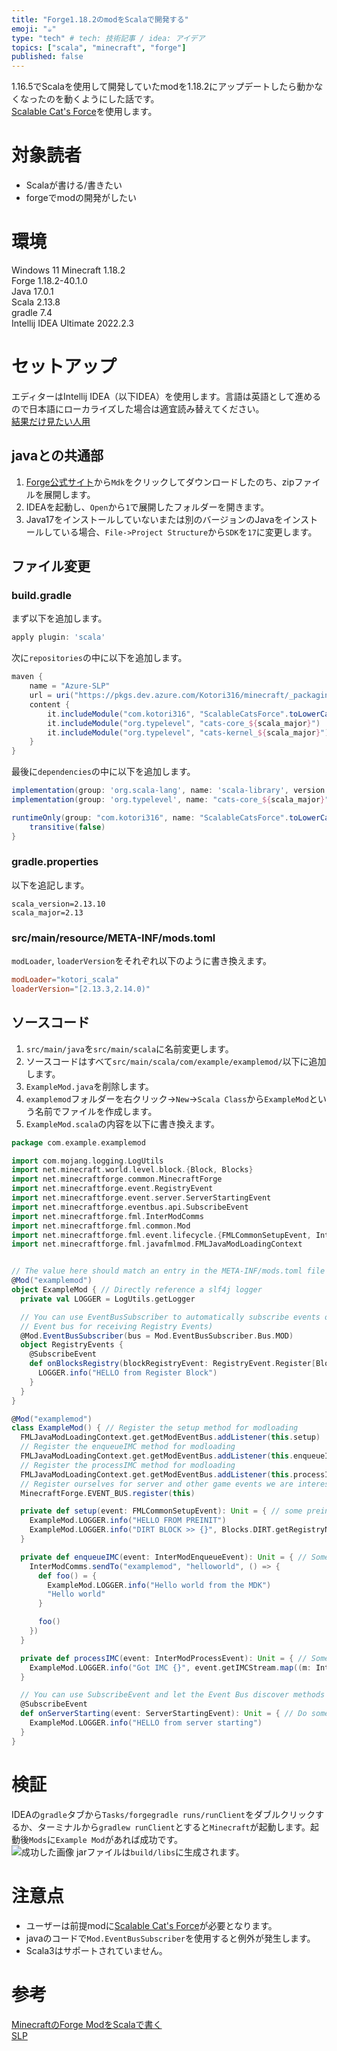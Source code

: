 ```yaml
---
title: "Forge1.18.2のmodをScalaで開発する"
emoji: "☕️"
type: "tech" # tech: 技術記事 / idea: アイデア
topics: ["scala", "minecraft", "forge"]
published: false
---
```

1.16.5でScalaを使用して開発していたmodを1.18.2にアップデートしたら動かなくなったのを動くようにした話です。  
[Scalable Cat's Force](https://github.com/Kotori316/SLP)を使用します。  

# 対象読者
- Scalaが書ける/書きたい
- forgeでmodの開発がしたい

# 環境
Windows 11 
Minecraft 1.18.2  
Forge 1.18.2-40.1.0  
Java 17.0.1  
Scala 2.13.8  
gradle 7.4  
Intellij IDEA Ultimate 2022.2.3  

# セットアップ
エディターはIntellij IDEA（以下IDEA）を使用します。言語は英語として進めるので日本語にローカライズした場合は適宜読み替えてください。  
[結果だけ見たい人用](https://github.com/yuuki1293/forge1.18.2-scala)  

## javaとの共通部
1. [Forge公式サイト](https://files.minecraftforge.net/net/minecraftforge/forge/index_1.18.2.html)から`Mdk`をクリックしてダウンロードしたのち、zipファイルを展開します。
2. IDEAを起動し、`Open`から`1`で展開したフォルダーを開きます。
3. Java17をインストールしていないまたは別のバージョンのJavaをインストールしている場合、`File->Project Structure`から`SDK`を`17`に変更します。

## ファイル変更
### build.gradle
まず以下を追加します。  
```gradle
apply plugin: 'scala'
```
次に`repositories`の中に以下を追加します。  
```gradle
maven {
    name = "Azure-SLP"
    url = uri("https://pkgs.dev.azure.com/Kotori316/minecraft/_packaging/mods/maven/v1")
    content {
        it.includeModule("com.kotori316", "ScalableCatsForce".toLowerCase())
        it.includeModule("org.typelevel", "cats-core_${scala_major}")
        it.includeModule("org.typelevel", "cats-kernel_${scala_major}")
    }
}
```
最後に`dependencies`の中に以下を追加します。  
```gradle
implementation(group: 'org.scala-lang', name: 'scala-library', version: scala_version)
implementation(group: 'org.typelevel', name: "cats-core_${scala_major}", version: '2.8.5-kotori')

runtimeOnly(group: "com.kotori316", name: "ScalableCatsForce".toLowerCase(), version: "2.13.8-build-4", classifier: "with-library") {
    transitive(false)
}
```
### gradle.properties
以下を追記します。  
```properties
scala_version=2.13.10
scala_major=2.13
```
### src/main/resource/META-INF/mods.toml
`modLoader`, `loaderVersion`をそれぞれ以下のように書き換えます。
```toml
modLoader="kotori_scala"
loaderVersion="[2.13.3,2.14.0)"
```
## ソースコード
1. `src/main/java`を`src/main/scala`に名前変更します。
2. ソースコードはすべて`src/main/scala/com/example/examplemod/`以下に追加します。
3. `ExampleMod.java`を削除します。
4. `examplemod`フォルダーを右クリック→`New`→`Scala Class`から`ExampleMod`という名前でファイルを作成します。
5. `ExampleMod.scala`の内容を以下に書き換えます。
```scala
package com.example.examplemod

import com.mojang.logging.LogUtils
import net.minecraft.world.level.block.{Block, Blocks}
import net.minecraftforge.common.MinecraftForge
import net.minecraftforge.event.RegistryEvent
import net.minecraftforge.event.server.ServerStartingEvent
import net.minecraftforge.eventbus.api.SubscribeEvent
import net.minecraftforge.fml.InterModComms
import net.minecraftforge.fml.common.Mod
import net.minecraftforge.fml.event.lifecycle.{FMLCommonSetupEvent, InterModEnqueueEvent, InterModProcessEvent}
import net.minecraftforge.fml.javafmlmod.FMLJavaModLoadingContext


// The value here should match an entry in the META-INF/mods.toml file
@Mod("examplemod")
object ExampleMod { // Directly reference a slf4j logger
  private val LOGGER = LogUtils.getLogger

  // You can use EventBusSubscriber to automatically subscribe events on the contained class (this is subscribing to the MOD
  // Event bus for receiving Registry Events)
  @Mod.EventBusSubscriber(bus = Mod.EventBusSubscriber.Bus.MOD)
  object RegistryEvents {
    @SubscribeEvent
    def onBlocksRegistry(blockRegistryEvent: RegistryEvent.Register[Block]): Unit = { // Register a new block here
      LOGGER.info("HELLO from Register Block")
    }
  }
}

@Mod("examplemod")
class ExampleMod() { // Register the setup method for modloading
  FMLJavaModLoadingContext.get.getModEventBus.addListener(this.setup)
  // Register the enqueueIMC method for modloading
  FMLJavaModLoadingContext.get.getModEventBus.addListener(this.enqueueIMC)
  // Register the processIMC method for modloading
  FMLJavaModLoadingContext.get.getModEventBus.addListener(this.processIMC)
  // Register ourselves for server and other game events we are interested in
  MinecraftForge.EVENT_BUS.register(this)

  private def setup(event: FMLCommonSetupEvent): Unit = { // some preinit code
    ExampleMod.LOGGER.info("HELLO FROM PREINIT")
    ExampleMod.LOGGER.info("DIRT BLOCK >> {}", Blocks.DIRT.getRegistryName)
  }

  private def enqueueIMC(event: InterModEnqueueEvent): Unit = { // Some example code to dispatch IMC to another mod
    InterModComms.sendTo("examplemod", "helloworld", () => {
      def foo() = {
        ExampleMod.LOGGER.info("Hello world from the MDK")
        "Hello world"
      }

      foo()
    })
  }

  private def processIMC(event: InterModProcessEvent): Unit = { // Some example code to receive and process InterModComms from other mods
    ExampleMod.LOGGER.info("Got IMC {}", event.getIMCStream.map((m: InterModComms.IMCMessage) => m.messageSupplier.get).toList)
  }

  // You can use SubscribeEvent and let the Event Bus discover methods to call
  @SubscribeEvent
  def onServerStarting(event: ServerStartingEvent): Unit = { // Do something when the server starts
    ExampleMod.LOGGER.info("HELLO from server starting")
  }
}
```

# 検証
IDEAの`gradle`タブから`Tasks/forgegradle runs/runClient`をダブルクリックするか、ターミナルから`gradlew runClient`とすると`Minecraft`が起動します。起動後`Mods`に`Example Mod`があれば成功です。  
![成功した画像](https://user-images.githubusercontent.com/71992891/201347389-fae24659-7b07-461c-8a80-32ae1cde7aa3.png)
jarファイルは`build/libs`に生成されます。

# 注意点
* ユーザーは前提modに[Scalable Cat's Force](https://www.curseforge.com/minecraft/mc-mods/scalable-cats-force)が必要となります。
* javaのコードで`Mod.EventBusSubscriber`を使用すると例外が発生します。
* Scala3はサポートされていません。

# 参考
[MinecraftのForge ModをScalaで書く](https://qiita.com/Tsukina_7mochi/items/dff4dbf42c7de2315d67)  
[SLP](https://github.com/Kotori316/SLP/blob/1.18/README.md)